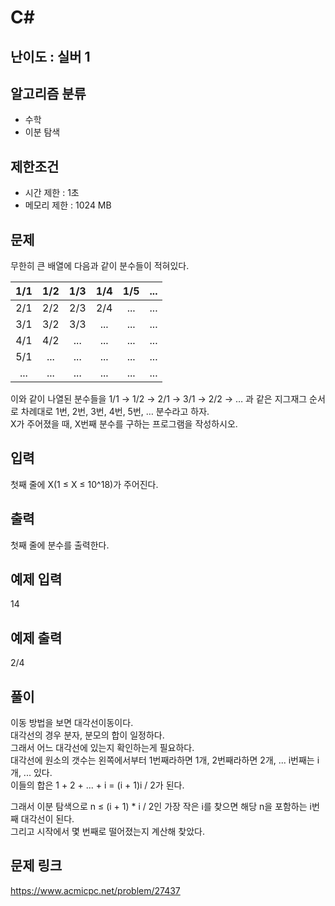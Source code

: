 # C#

## 난이도 : 실버 1

## 알고리즘 분류
  - 수학
  - 이분 탐색

## 제한조건
  - 시간 제한 : 1초
  - 메모리 제한 : 1024 MB

## 문제
무한히 큰 배열에 다음과 같이 분수들이 적혀있다.<br/>

|1/1|1/2|1/3|1/4|1/5|...|
|:---:|:---:|:---:|:---:|:---:|:---:|
|2/1|2/2|2/3|2/4|...|...|
|3/1|3/2|3/3|...|...|...|
|4/1|4/2|...|...|...|...|
|5/1|...|...|...|...|...|
|...|...|...|...|...|...|

이와 같이 나열된 분수들을 1/1 → 1/2 → 2/1 → 3/1 → 2/2 → … 과 같은 지그재그 순서로 차례대로 1번, 2번, 3번, 4번, 5번, … 분수라고 하자.<br/>
X가 주어졌을 때, X번째 분수를 구하는 프로그램을 작성하시오.<br/>


## 입력
첫째 줄에 X(1 ≤ X ≤ 10^18)가 주어진다.<br/>


## 출력
첫째 줄에 분수를 출력한다.<br/>


## 예제 입력
14<br/>


## 예제 출력
2/4<br/>


## 풀이
이동 방법을 보면 대각선이동이다.<br/>
대각선의 경우 분자, 분모의 합이 일정하다.<br/>
그래서 어느 대각선에 있는지 확인하는게 필요하다.<br/>
대각선에 원소의 갯수는 왼쪽에서부터 1번째라하면 1개, 2번째라하면 2개, ... i번째는 i개, ... 있다.<br/>
이들의 합은 1 + 2 + ... + i = (i + 1)i / 2가 된다.<br/>


그래서 이분 탐색으로 n ≤ (i + 1) * i / 2인 가장 작은 i를 찾으면 해당 n을 포함하는 i번째 대각선이 된다.<br/>
그리고 시작에서 몇 번째로 떨어졌는지 계산해 찾았다.<br/>


## 문제 링크
https://www.acmicpc.net/problem/27437